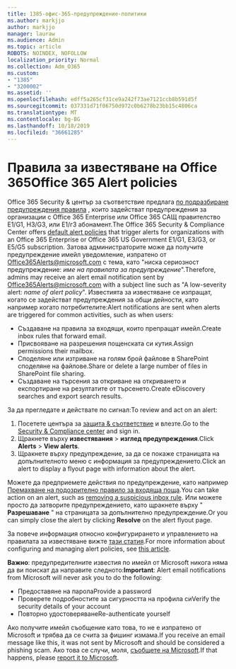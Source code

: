```yaml
---
title: 1385-офис-365-предупреждение-политики
ms.author: markjjo
author: markjjo
manager: lauraw
ms.audience: Admin
ms.topic: article
ROBOTS: NOINDEX, NOFOLLOW
localization_priority: Normal
ms.collection: Adm_O365
ms.custom:
- "1385"
- "3200002"
ms.assetid: ''
ms.openlocfilehash: edff5a265cf31ce9a242f73ae7121ccb8b591d5f
ms.sourcegitcommit: 037331d71f06750d972c0b6278b23bb15c4806ca
ms.translationtype: MT
ms.contentlocale: bg-BG
ms.lasthandoff: 10/18/2019
ms.locfileid: "36661285"
---
```

# <a name="office-365-alert-policies"></a><span data-ttu-id="1f733-102">Правила за известяване на Office 365</span><span class="sxs-lookup"><span data-stu-id="1f733-102">Office 365 Alert policies</span></span>

<span data-ttu-id="1f733-103">Office 365 Security & център за съответствие предлага [по подразбиране предупреждения правила](https://docs.microsoft.com/office365/securitycompliance/alert-policies#default-alert-policies) , които задействат предупреждения за организации с Office 365 Enterprise или Office 365 САЩ правителство Е1/G1, Н3/G3, или Е1/г3 абонамент.</span><span class="sxs-lookup"><span data-stu-id="1f733-103">The Office 365 Security & Compliance Center offers [default alert policies](https://docs.microsoft.com/office365/securitycompliance/alert-policies#default-alert-policies) that trigger alerts for organizations with an Office 365 Enterprise or Office 365 US Government E1/G1, E3/G3, or E5/G5 subscription.</span></span> <span data-ttu-id="1f733-104">Затова администраторите може да получите предупреждение имейл уведомление, изпратено от Office365Alerts@microsoft.com с тема, като "ниска сериозност предупреждение: *име на правилата за предупреждение*".</span><span class="sxs-lookup"><span data-stu-id="1f733-104">Therefore, admins may receive an alert email notification sent by Office365Alerts@microsoft.com with a subject line such as "A low-severity alert: *name of alert policy*".</span></span> <span data-ttu-id="1f733-105">Известията за известяване се изпращат, когато се задействат предупреждения за общи дейности, като например когато потребителите:</span><span class="sxs-lookup"><span data-stu-id="1f733-105">Alert notifications are sent when alerts are triggered for common activities, such as when users:</span></span>

- <span data-ttu-id="1f733-106">Създаване на правила за входящи, които препращат имейл.</span><span class="sxs-lookup"><span data-stu-id="1f733-106">Create inbox rules that forward email.</span></span>
- <span data-ttu-id="1f733-107">Присвояване на разрешения пощенската си кутия.</span><span class="sxs-lookup"><span data-stu-id="1f733-107">Assign permissions their mailbox.</span></span>
- <span data-ttu-id="1f733-108">Споделяне или изтриване на голям брой файлове в SharePoint споделяне на файлове.</span><span class="sxs-lookup"><span data-stu-id="1f733-108">Share or delete a large number of files in SharePoint file sharing.</span></span>
- <span data-ttu-id="1f733-109">Създаване на търсения за откриване на откриването и експортиране на резултатите от търсенето.</span><span class="sxs-lookup"><span data-stu-id="1f733-109">Create eDiscovery searches and export search results.</span></span>

<span data-ttu-id="1f733-110">За да прегледате и действате по сигнал:</span><span class="sxs-lookup"><span data-stu-id="1f733-110">To review and act on an alert:</span></span>

1. <span data-ttu-id="1f733-111">Посетете центъра за [защита & съответствие](https://protection.office.com) и влезте.</span><span class="sxs-lookup"><span data-stu-id="1f733-111">Go to the [Security & Compliance center](https://protection.office.com) and sign in.</span></span>
2. <span data-ttu-id="1f733-112">Щракнете върху **известявания** > **изглед предупреждения**.</span><span class="sxs-lookup"><span data-stu-id="1f733-112">Click **Alerts** > **View alerts**.</span></span>
3. <span data-ttu-id="1f733-113">Щракнете върху предупреждение, за да се покаже страницата на допълнителното меню с информация за предупреждението.</span><span class="sxs-lookup"><span data-stu-id="1f733-113">Click an alert to display a flyout page with information about the alert.</span></span>

<span data-ttu-id="1f733-114">Можете да предприемете действия по предупреждение, като например [Премахване на подозрително правило за входяща поща](https://docs.microsoft.com/office365/securitycompliance/responding-to-a-compromised-email-account).</span><span class="sxs-lookup"><span data-stu-id="1f733-114">You can take action on an alert, such as [removing a suspicious inbox rule](https://docs.microsoft.com/office365/securitycompliance/responding-to-a-compromised-email-account).</span></span> <span data-ttu-id="1f733-115">Или можете просто да затворите предупреждението, като щракнете върху " **Разрешаване** " на страницата за допълнително предупреждение.</span><span class="sxs-lookup"><span data-stu-id="1f733-115">Or you can simply close the alert by clicking **Resolve** on the alert flyout page.</span></span>

<span data-ttu-id="1f733-116">За повече информация относно конфигурирането и управлението на правилата за известяване вижте [тази статия](https://docs.microsoft.com/office365/securitycompliance/alert-policies).</span><span class="sxs-lookup"><span data-stu-id="1f733-116">For more information about configuring and managing alert policies, see  [this article](https://docs.microsoft.com/office365/securitycompliance/alert-policies).</span></span>

<span data-ttu-id="1f733-117">**Важно**: предупредителните известия по имейл от Microsoft никога няма да ви поискат да направите следното:</span><span class="sxs-lookup"><span data-stu-id="1f733-117">**Important**: Alert email notifications from Microsoft will never ask you to do the following:</span></span>

- <span data-ttu-id="1f733-118">Предоставяне на парола</span><span class="sxs-lookup"><span data-stu-id="1f733-118">Provide a password</span></span>
- <span data-ttu-id="1f733-119">Проверете подробностите за сигурността на профила си</span><span class="sxs-lookup"><span data-stu-id="1f733-119">Verify the security details of your account</span></span>
- <span data-ttu-id="1f733-120">Повторно удостоверяване</span><span class="sxs-lookup"><span data-stu-id="1f733-120">Re-authenticate yourself</span></span>

<span data-ttu-id="1f733-121">Ако получите имейл съобщение като това, то не е изпратено от Microsoft и трябва да се счита за фишинг измама.</span><span class="sxs-lookup"><span data-stu-id="1f733-121">If you receive an email message like this, it was not sent by Microsoft and should be considered a phishing scam.</span></span> <span data-ttu-id="1f733-122">Ако това се случи, моля, [съобщете на Microsoft](https://docs.microsoft.com/office365/SecurityCompliance/report-junk-email-and-phishing-scams-in-outlook-on-the-web-eop).</span><span class="sxs-lookup"><span data-stu-id="1f733-122">If that happens, please [report it to Microsoft](https://docs.microsoft.com/office365/SecurityCompliance/report-junk-email-and-phishing-scams-in-outlook-on-the-web-eop).</span></span>